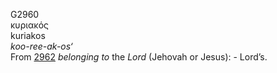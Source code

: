 <body>
  <p>G2960<br>  κυριακός  <br> kuriakos  <br><i>koo-ree-ak-os‘ </i><br>From <a href="g2962.htm">2962</a>  <i>belonging</i> <i>to</i> the <i>Lord</i> (Jehovah or Jesus): - Lord’s.<br></p>
 </body>
